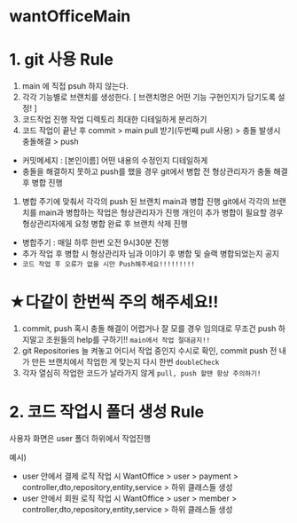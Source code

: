 # wantOfficeMain

# 1. git 사용 Rule

1. main 에 직접 psuh 하지 않는다.
2. 각각 기능별로 브랜치를 생성한다. [ 브랜치명은 어떤 기능 구현인지가 담기도록 설정! ]
3. 코드작업 진행 작업 디렉토리 최대한 디테일하게 분리하기
4. 코드 작업이 끝난 후 commit > main pull 받기(두번째 pull 사용) > 충돌 발생시 충돌해결 > push
- 커밋메세지 : [본인이름] 어떤 내용의 수정인지 디테일하게
- 충돌을 해결하지 못하고 push를 했을 경우 git에서 병합 전 형상관리자가 충돌 해결 후 병합 진행
1. 병합 주기에 맞춰서 각각의 push 된 브랜치 main과 병합 진행 git에서 각각의 브랜치를 main과 병합하는 작업은 형상관리자가 진행 
   개인이 추가 병합이 필요할 경우 형상관리자에게 요청 병합 완료 후 브랜치 삭제 진행
- 병합주기 : 매일 하루 한번 오전 9시30분 진행
- 추가 작업 후 병합 시 형상관리자 님과 이야기 후 병합 및 슬랙 병합되었는지 공지
- `코드 작업 후 오류가 없을 시만 Push해주세요!!!!!!!!!`

# ★다같이 한번씩 주의 해주세요!!

1. commit, push 혹시 충돌 해결이 어렵거나 잘 모를 경우 임의대로 무조건 push 하지말고 조원들의 help를 구하기!! `main에서 작업 절대금지!!`
2. git Repositories 늘 켜놓고 어디서 작업 중인지 수시로 확인, commit push 전 내가 만든 브랜치에서 작업한 게 맞는지 다시 한번 `doubleCheck`
3. 각자 열심히 작업한 코드가 날라가지 않게 `pull, push 할땐 항상 주의하기!`

# 2. 코드 작업시 폴더 생성 Rule
사용자 화면은 user 폴더 하위에서 작업진행

예시)
- user 안에서 결제 로직 작업 시 WantOffice > user > payment > controller,dto,repository,entity,service > 하위 클래스들 생성
- user 안에서 회원 로직 작업 시 WantOffice > user > member > controller,dto,repository,entity,service > 하위 클래스들 생성

